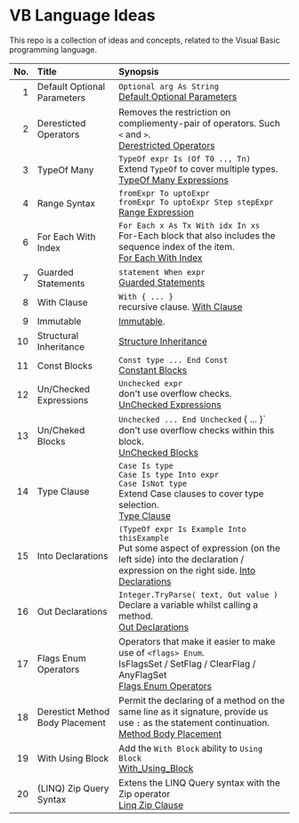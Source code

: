 # VB Language Ideas

This repo is a collection of ideas and concepts, related to the Visual Basic programming language.

|  No.  | **Title**                              | **Synopsis**                                                                     | 
|------:|:---------------------------------------|:---------------------------------------------------------------------------------|
|   1   | Default Optional Parameters            | `Optional arg As String` <br />[Default Optional Parameters](Default_Optional_Parameters.md)                    
|   2   | Deresticted Operators                  | Removes the restriction on compliementy-pair of operators. Such `<` and `>`. <br />  [Derestricted Operators](Derestricted_Operators.md) |     
|   3   | TypeOf Many                            | `TypeOf expr Is (Of T0 .., Tn)` <br /> Extend `TypeOf` to cover multiple types. <br /> [TypeOf Many Expressions](TypeOf_Many.md)                    
|   4   | Range Syntax                           | `fromExpr To uptoExpr` <br /> `fromExpr To uptoExpr Step stepExpr` <br /> [Range Expression](RangeExpression.md)                |   5   | ZIP Query Syntax                       | `From x In xs Zip y In ys` <br /> [Linq Zip Clause](Linq_Zip_Clause.md)
|   6   | For Each With Index                    | `For Each x As Tx With idx In xs` <br /> For-Each block that also includes the sequence index of the item. <br /> [For Each With Index](For_Each_With_Index.md)                    
|   7   | Guarded Statements                     | `statement When expr` <br /> [Guarded Statements](Guarded_Statements.md)                                        
|   8   | With Clause                            | `With { ... }` <br /> recursive clause. [With Clause](WithClause.md)
|   9   | Immutable                              | [Immutable](Immutable.md).
|  10   | Structural Inheritance                 | [Structure Inheritance](StructureInheritance.md)
|  11   | Const Blocks                           | ```Const type ... End Const ``` <br />[Constant Blocks](Constant_Block.md)
|  12   | Un/Checked Expressions                 | `Unchecked expr` <br /> don't use overflow checks. <br /> [UnChecked Expressions](UnChecked_Expression.md)
|  13   | Un/Cheked Blocks                       | `Unchecked ... End Unchecked` { ... }` <br /> don't use overflow checks within this block. <br /> [UnChecked Blocks](UnChecked_Blocks.md)
|  14   | Type Clause                            | `Case Is type` <br /> `Case Is type Into expr` <br /> `Case IsNot type` <br /> Extend Case clauses to cover type selection. <br /> [Type Clause](TypeCheck_Clause.md)
|  15   | Into Declarations                      | `(TypeOf expr Is Example Into thisExample` <br /> Put some aspect of expression (on the left side) into the declaration / expression on the right side. [Into Declarations](Into_Declarations.md)
|  16   | Out Declarations                       | `Integer.TryParse( text, Out value )` <br /> Declare a variable whilst calling a method. <br /> [Out Declarations](Out_Declarations.md)
|  17   | Flags Enum Operators                   | Operators that make it easier to make use of `<flags> Enum`. <br /> IsFlagsSet / SetFlag / ClearFlag / AnyFlagSet <br /> [Flags Enum Operators](Flags_Enum_Operators.md)
|  18   | Derestict Method Body Placement        | Permit the declaring of a method on the same line as it signature, provide us use ` : ` as the statement continuation. <br /> [Method Body Placement](Method_Body_Placement.md) 
|  19   | With Using Block                       | Add the `With Block` ability to `Using Block` <br /> [With_Using_Block](With_Using_Block.md)
|  20   |  (LINQ) Zip Query Syntax                     | Extens the LINQ Query syntax with the Zip operator <br /> [Linq Zip Clause](Linq_Zip_Clause.md)
